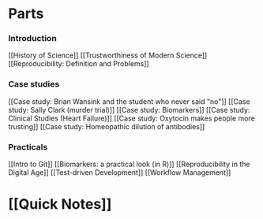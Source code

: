 # Parts
### Introduction
[[History of Science]]
[[Trustworthiness of Modern Science]]
[[Reproducibility: Definition and Problems]]

### Case studies
[[Case study: Brian Wansink and the student who never said "no"]]
[[Case study: Sally Clark (murder trial)]]
[[Case study: Biomarkers]]
[[Case study: Clinical Studies (Heart Failure)]]
[[Case study: Oxytocin makes people more trusting]]
[[Case study: Homeopathic dilution of antibodies]]

### Practicals
[[Intro to Git]]
[[Biomarkers: a practical look (in R)]]
[[Reproducibility in the Digital Age]]
[[Test-driven Development]]
[[Workflow Management]]

# [[Quick Notes]]